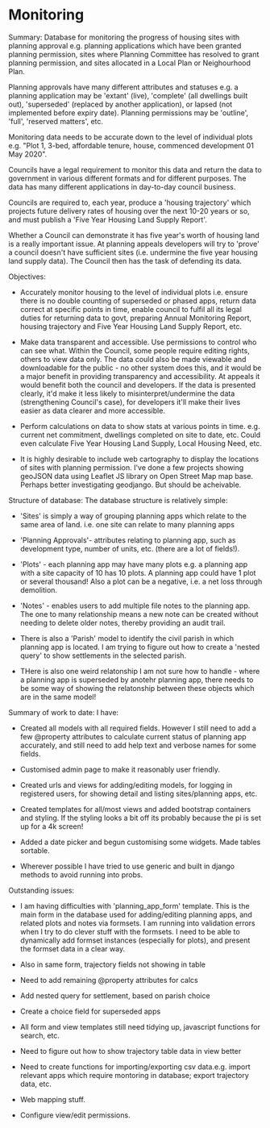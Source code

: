 # Monitoring

Summary:
Database for monitoring the progress of housing sites with planning approval e.g. planning applications which have been granted planning permission, sites where Planning Committee has resolved to grant planning permission, and sites allocated in a Local Plan or Neighourhood Plan.

Planning approvals have many different attributes and statuses e.g. a planning application may be 'extant' (live), 'complete' (all dwellings built out), 'superseded' (replaced by another application), or lapsed (not implemented before expiry date). Planning permissions may be 'outline', 'full', 'reserved matters', etc.

Monitoring data needs to be accurate down to the level of individual plots e.g. "Plot 1, 3-bed, affordable tenure, house, commenced development 01 May 2020".

Councils have a legal requirement to monitor this data and return the data to government in various different formats and for different purposes. The data has many different applications in day-to-day council business.

Councils are required to, each year, produce a 'housing trajectory' which projects future delivery rates of housing over the next 10-20 years or so, and must publish a 'Five Year Housing Land Supply Report'. 

Whether a Council can demonstrate it has five year's worth of housing land is a really important issue. At planning appeals developers will try to 'prove' a council doesn't have sufficient sites (i.e. undermine the five year housing land supply data). The Council then has the task of defending its data.

Objectives:
- Accurately monitor housing to the level of individual plots i.e. ensure there is no double counting of superseded or phased apps, return data correct at specific points in time, enable council to fulfil all its legal duties for returning data to govt,  preparing Annual Monitoring Report, housing trajectory and Five Year Housing Land Supply Report, etc.

- Make data transparent and accessible. Use permissions to control who can see what. Within the Council, some people require editing rights, others to view data only. The data could also be made viewable and downloadable for the public - no other system does this, and it would be a major benefit in providing transparency and accessibility. At appeals it would benefit both the council and developers. If the data is presented clearly, it'd make it less likely to misinterpret/undermine the data (strengthening Council's case), for developers it'll make their lives easier as data clearer and more accessible.

- Perform calculations on data to show stats at various points in time. e.g. current net commitment, dwellings completed on site to date, etc. Could even calculate Five Year Housing Land Supply, Local Housing Need, etc.

- It is highly desirable to include web cartography to display the locations of sites with planning permission. I've done a few projects showing geoJSON data using Leaflet JS library on Open Street Map map base. Perhaps better investigating geodjango. But should be acheivable.

Structure of database:
The database structure is relatively simple:

- 'Sites' is simply a way of grouping planning apps which relate to the same area of land. i.e. one site can relate to many planning apps

- 'Planning Approvals'- attributes relating to planning app, such as development type, number of units, etc. (there are a lot of fields!).

- 'Plots' - each planning app may have many plots e.g. a planning app with a site capacity of 10 has 10 plots. A planning app could have 1 plot or several thousand! Also a plot can be a negative, i.e. a net loss through demolition.

- 'Notes' - enables users to add multiple file notes to the planning app. The one to many relationship means a new note can be created without needing to delete older notes, thereby providing an audit trail.

- There is also a 'Parish' model to identify the civil parish in which planning app is located. I am trying to figure out how to create a 'nested query' to show settlements in the selected parish. 

- THere is also one weird relatonship I am not sure how to handle - where a planning app is superseded by anotehr planning app, there needs to be some way of showing the relatonship between these objects which are in the same model!

Summary of work to date:
I have:
- Created all models with all required fields. However I still need to add a few @property attributes to calculate current status of planning app accurately, and still need to add help text and verbose names for some fields.

- Customised admin page to make it reasonably user friendly.

- Created urls and views for adding/editing models, for logging in registered users, for showing detail and listing sites/planning apps, etc.

- Created templates for all/most views and added bootstrap containers and styling. If the styling looks a bit off its probably because the pi is set up for a 4k screen!

- Added a date picker and begun customising some widgets. Made tables sortable.

- Wherever possible I have tried to use generic and built in django methods to avoid running into probs.


Outstanding issues:
- I am having difficulties with 'planning_app_form' template. This is the main form in the database used for adding/editing planning apps, and related plots and notes via formsets. I am running into validation errors when I try to do clever stuff with the formsets. I need to be able to dynamically add formset instances (especially for plots), and present the formset data in a clear way.

- Also in same form, trajectory fields not showing in table

- Need to add remaining @property attributes for calcs

- Add nested query for settlement, based on parish choice

- Create a choice field for superseded apps

- All form and view templates still need tidying up, javascript functions for search, etc. 

- Need to figure out how to show trajectory table data in view better

- Need to create functions for importing/exporting csv data.e.g. import relevant apps which require montoring in database; export trajectory data, etc.

- Web mapping stuff.

- Configure view/edit permissions.
